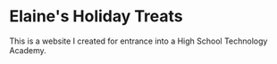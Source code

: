 # Elaine's Holiday Treats
This is a website I created for entrance into a High School Technology Academy.
